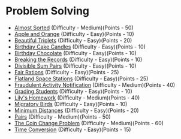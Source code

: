 # Problem Solving

- [Almost Sorted](https://www.hackerrank.com/challenges/almost-sorted/problem) (Difficulty - Medium)(Points - 50)
- [Apple and Orange](https://www.hackerrank.com/challenges/apple-and-orange/problem) (Difficulty - Easy)(Points - 10)
- [Beautiful Triplets](https://www.hackerrank.com/challenges/beautiful-triplets/problem) (Difficulty - Easy)(Points - 20)
- [Birthday Cake Candles](https://www.hackerrank.com/challenges/birthday-cake-candles/problem) (Difficulty - Easy)(Points - 10)
- [Birthday Chocolate](https://www.hackerrank.com/challenges/the-birthday-bar/problem) (Difficulty - Easy)(Points - 10)
- [Breaking the Records](https://www.hackerrank.com/challenges/breaking-best-and-worst-records/problem) (Difficulty - Easy)(Points - 10)
- [Divisible Sum Pairs](https://www.hackerrank.com/challenges/divisible-sum-pairs/problem) (Difficulty - Easy)(Points - 10)
- [Fair Rations](https://www.hackerrank.com/challenges/fair-rations/problem) (Difficulty - Easy)(Points - 25)
- [Flatland Space Stations](https://www.hackerrank.com/challenges/flatland-space-stations/problem) (Difficulty - Easy)(Points - 25)
- [Fraudulent Activity Notification](https://www.hackerrank.com/challenges/fraudulent-activity-notifications/problem) (Difficulty - Medium)(Points - 40)
- [Grading Students](https://www.hackerrank.com/challenges/grading/problem) (Difficulty - Easy)(Points - 10)
- [Lily's Homework](https://www.hackerrank.com/challenges/lilys-homework) (Difficulty - Medium)(Points - 40)
- [Migratory Birds](https://www.hackerrank.com/challenges/migratory-birds/problem) (Difficulty - Easy)(Points - 10)
- [Minimum Distances](https://www.hackerrank.com/challenges/minimum-distances/problem) (Difficulty - Easy)(Points - 20)
- [Pairs](https://www.hackerrank.com/challenges/pairs/problem) (Difficulty - Medium)(Points - 50)
- [The Coin Change Problem](https://www.hackerrank.com/challenges/coin-change/problem) (Difficulty - Medium)(Points - 60)
- [Time Conversion](https://www.hackerrank.com/challenges/time-conversion/problem) (Difficulty - Easy)(Points - 15)
